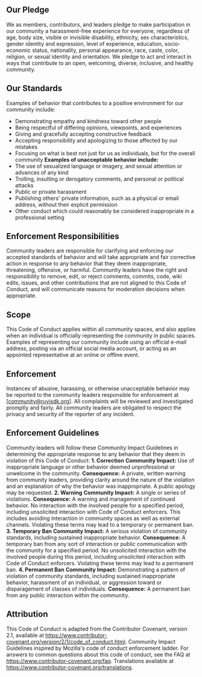 ## Our Pledge
We as members, contributors, and leaders pledge to make participation in our community a harassment-free experience for everyone, regardless of age, body size, visible or invisible disability, ethnicity, sex characteristics, gender identity and expression, level of experience, education, socio-economic status, nationality, personal appearance, race, caste, color, religion, or sexual identity and orientation.
We pledge to act and interact in ways that contribute to an open, welcoming, diverse, inclusive, and healthy community.
## Our Standards
Examples of behavior that contributes to a positive environment for our community include:
* Demonstrating empathy and kindness toward other people
* Being respectful of differing opinions, viewpoints, and experiences
* Giving and gracefully accepting constructive feedback
* Accepting responsibility and apologizing to those affected by our mistakes
* Focusing on what is best not just for us as individuals, but for the overall community
**Examples of unacceptable behavior include:**
* The use of sexualized language or imagery, and sexual attention or advances of any kind
* Trolling, insulting or derogatory comments, and personal or political attacks
* Public or private harassment
* Publishing others' private information, such as a physical or email address, without their explicit permission
* Other conduct which could reasonably be considered inappropriate in a professional setting
## Enforcement Responsibilities
Community leaders are responsible for clarifying and enforcing our accepted standards of behavior and will take appropriate and fair corrective action in response to any behavior that they deem inappropriate, threatening, offensive, or harmful.
Community leaders have the right and responsibility to remove, edit, or reject comments, commits, code, wiki edits, issues, and other contributions that are not aligned to this Code of Conduct, and will communicate reasons for moderation decisions when appropriate.
## Scope
This Code of Conduct applies within all community spaces, and also applies when an individual is officially representing the community in public spaces.
Examples of representing our community include using an official e-mail address, posting via an official social media account, or acting as an appointed representative at an online or offline event.
## Enforcement
Instances of abusive, harassing, or otherwise unacceptable behavior may be reported to the community leaders responsible for enforcement at [community@ruyisdk.org]. All complaints will be reviewed and investigated promptly and fairly.
All community leaders are obligated to respect the privacy and security of the reporter of any incident.
## Enforcement Guidelines
Community leaders will follow these Community Impact Guidelines in determining the appropriate response to any behavior that they deem in violation of this Code of Conduct:
**1. Correction**
**Community Impact:** Use of inappropriate language or other behavior deemed unprofessional or unwelcome in the community.
**Consequence:** A private, written warning from community leaders, providing clarity around the nature of the violation and an explanation of why the behavior was inappropriate. A public apology may be requested.
**2. Warning**
**Community Impact:** A single or series of violations.
**Consequence:** A warning and management of continued behavior. No interaction with the involved people for a specified period, including unsolicited interaction with Code of Conduct enforcers. This includes avoiding interaction in community spaces as well as external channels. Violating these terms may lead to a temporary or permanent ban.
**3. Temporary Ban**
**Community Impact:** A serious violation of community standards, including sustained inappropriate behavior.
**Consequence:** A temporary ban from any sort of interaction or public communication with the community for a specified period. No unsolicited interaction with the involved people during this period, including unsolicited interaction with Code of Conduct enforcers. Violating these terms may lead to a permanent ban.
**4. Permanent Ban**
**Community Impact:** Demonstrating a pattern of violation of community standards, including sustained inappropriate behavior, harassment of an individual, or aggression toward or disparagement of classes of individuals.
**Consequence:** A permanent ban from any public interaction within the community.
## Attribution
This Code of Conduct is adapted from the Contributor Covenant, version 2.1, available at https://www.contributor-covenant.org/version/2/1/code_of_conduct.html.
Community Impact Guidelines inspired by Mozilla's code of conduct enforcement ladder.
For answers to common questions about this code of conduct, see the FAQ at https://www.contributor-covenant.org/faq. Translations available at https://www.contributor-covenant.org/translations.